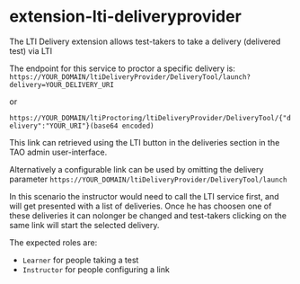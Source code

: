 # extension-lti-deliveryprovider
The LTI Delivery extension allows test-takers to take a delivery (delivered test) via LTI

The endpoint for this service to proctor a specific delivery is:
`https://YOUR_DOMAIN/ltiDeliveryProvider/DeliveryTool/launch?delivery=YOUR_DELIVERY_URI`

or

`https://YOUR_DOMAIN/ltiProctoring/ltiDeliveryProvider/DeliveryTool/{"delivery":"YOUR_URI"}(base64 encoded)`

This link can retrieved using the LTI button in the deliveries section in the TAO admin user-interface.


Alternatively a configurable link can be used by omitting the delivery parameter
`https://YOUR_DOMAIN/ltiDeliveryProvider/DeliveryTool/launch`

In this scenario the instructor would need to call the LTI service first, and will get presented with a list of deliveries.
Once he has choosen one of these deliveries it can nolonger be changed and test-takers clicking on the same link will
start the selected delivery.

The expected roles are:
* `Learner` for people taking a test
* `Instructor` for people configuring a link
